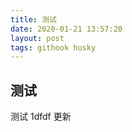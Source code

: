 ```yaml
---
title: 测试
date: 2020-01-21 13:57:20
layout: post
tags: githook husky
---
```


## 测试

测试 1dfdf
更新
